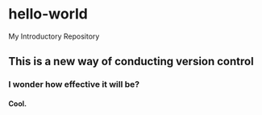 # hello-world
My Introductory Repository
## This is a new way of conducting version control
### I wonder how effective it will be?
#### Cool.


